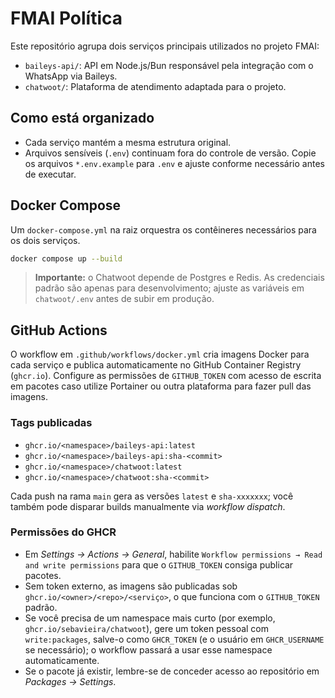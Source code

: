 # FMAI Política

Este repositório agrupa dois serviços principais utilizados no projeto FMAI:

- `baileys-api/`: API em Node.js/Bun responsável pela integração com o WhatsApp via Baileys.
- `chatwoot/`: Plataforma de atendimento adaptada para o projeto.

## Como está organizado

- Cada serviço mantém a mesma estrutura original.
- Arquivos sensíveis (`.env`) continuam fora do controle de versão. Copie os arquivos `*.env.example` para `.env` e ajuste conforme necessário antes de executar.

## Docker Compose

Um `docker-compose.yml` na raiz orquestra os contêineres necessários para os dois serviços.

```bash
docker compose up --build
```

> **Importante:** o Chatwoot depende de Postgres e Redis. As credenciais padrão são apenas para desenvolvimento; ajuste as variáveis em `chatwoot/.env` antes de subir em produção.

## GitHub Actions

O workflow em `.github/workflows/docker.yml` cria imagens Docker para cada serviço e publica automaticamente no GitHub Container Registry (`ghcr.io`). Configure as permissões de `GITHUB_TOKEN` com acesso de escrita em pacotes caso utilize Portainer ou outra plataforma para fazer pull das imagens.

### Tags publicadas

- `ghcr.io/<namespace>/baileys-api:latest`
- `ghcr.io/<namespace>/baileys-api:sha-<commit>`
- `ghcr.io/<namespace>/chatwoot:latest`
- `ghcr.io/<namespace>/chatwoot:sha-<commit>`

Cada push na rama `main` gera as versões `latest` e `sha-xxxxxxx`; você também pode disparar builds manualmente via *workflow dispatch*.

### Permissões do GHCR

- Em *Settings → Actions → General*, habilite `Workflow permissions → Read and write permissions` para que o `GITHUB_TOKEN` consiga publicar pacotes.
- Sem token externo, as imagens são publicadas sob `ghcr.io/<owner>/<repo>/<serviço>`, o que funciona com o `GITHUB_TOKEN` padrão.
- Se você precisa de um namespace mais curto (por exemplo, `ghcr.io/sebavieira/chatwoot`), gere um token pessoal com `write:packages`, salve-o como `GHCR_TOKEN` (e o usuário em `GHCR_USERNAME` se necessário); o workflow passará a usar esse namespace automaticamente.
- Se o pacote já existir, lembre-se de conceder acesso ao repositório em *Packages → Settings*.
